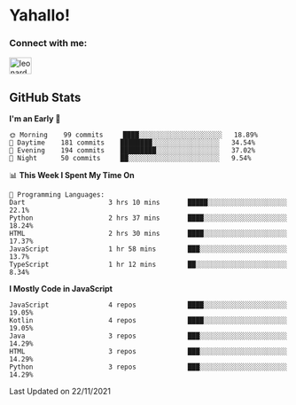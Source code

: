 # Yahallo!


<!-- ## 🔗 Links -->
### Connect with me:
<p  align="left">
<a  href="https://linkedin.com/in/leonards03"  target="blank"><img  align="center"  src="https://raw.githubusercontent.com/rahuldkjain/github-profile-readme-generator/master/src/images/icons/Social/linked-in-alt.svg"  alt="leonards03"  height="30"  width="40" /></a>
</p>

<!--   

<h3 align="left">Languages and Tools:</h3>
<p align="left"> 
<a href="https://developer.android.com" target="_blank"> 
  <img src="https://raw.githubusercontent.com/devicons/devicon/master/icons/android/android-original-wordmark.svg" alt="android" width="40" height="40"/> 
</a> 
<a  href="https://kotlinlang.org"  target="_blank">  
  <img  src="https://www.vectorlogo.zone/logos/kotlinlang/kotlinlang-icon.svg"  alt="kotlin"  width="40"  height="40"/>  
</a>
<a href="https://www.w3schools.com/css/" target="_blank"> 
  <img src="https://raw.githubusercontent.com/devicons/devicon/master/icons/css3/css3-original-wordmark.svg" alt="css3" width="40" height="40"/> 
</a>  
<a href="https://www.w3.org/html/" target="_blank"> 
  <img src="https://raw.githubusercontent.com/devicons/devicon/master/icons/html5/html5-original-wordmark.svg" alt="html5" width="40" height="40"/> 
</a>
<a href="https://developer.mozilla.org/en-US/docs/Web/JavaScript" target="_blank"> 
  <img src="https://raw.githubusercontent.com/devicons/devicon/master/icons/javascript/javascript-original.svg" alt="javascript" width="40" height="40"/> 
</a> 
<a href="https://www.typescriptlang.org/" target="_blank"> 
  <img src="https://raw.githubusercontent.com/devicons/devicon/master/icons/typescript/typescript-original.svg" alt="typescript" width="40" height="40"/> 
</a> 
</p> -->

## GitHub Stats
<!--START_SECTION:waka-->
**I'm an Early 🐤** 

```text
🌞 Morning    99 commits     ████░░░░░░░░░░░░░░░░░░░░░   18.89% 
🌆 Daytime    181 commits    ████████░░░░░░░░░░░░░░░░░   34.54% 
🌃 Evening    194 commits    █████████░░░░░░░░░░░░░░░░   37.02% 
🌙 Night      50 commits     ██░░░░░░░░░░░░░░░░░░░░░░░   9.54%

```


📊 **This Week I Spent My Time On** 

```text
💬 Programming Languages: 
Dart                     3 hrs 10 mins       █████░░░░░░░░░░░░░░░░░░░░   22.1% 
Python                   2 hrs 37 mins       ████░░░░░░░░░░░░░░░░░░░░░   18.24% 
HTML                     2 hrs 30 mins       ████░░░░░░░░░░░░░░░░░░░░░   17.37% 
JavaScript               1 hr 58 mins        ███░░░░░░░░░░░░░░░░░░░░░░   13.7% 
TypeScript               1 hr 12 mins        ██░░░░░░░░░░░░░░░░░░░░░░░   8.34%

```

**I Mostly Code in JavaScript** 

```text
JavaScript               4 repos             ████░░░░░░░░░░░░░░░░░░░░░   19.05% 
Kotlin                   4 repos             ████░░░░░░░░░░░░░░░░░░░░░   19.05% 
Java                     3 repos             ███░░░░░░░░░░░░░░░░░░░░░░   14.29% 
HTML                     3 repos             ███░░░░░░░░░░░░░░░░░░░░░░   14.29% 
Python                   3 repos             ███░░░░░░░░░░░░░░░░░░░░░░   14.29%

```



 Last Updated on 22/11/2021
<!--END_SECTION:waka-->

<!-- 
<p><img align="left" src="https://github-readme-stats.vercel.app/api/top-langs?username=leonards03&show_icons=true&locale=en&layout=compact" alt="leonards03" /></p>
<p><img align="center" src="https://github-readme-streak-stats.herokuapp.com/?user=leonards03&" alt="leonards03" /></p>
 -->
<!-- - 🌱 I’m currently learning Mobile Development (Android)
 -->
<!--
**Leonards03/Leonards03** is a ✨ _special_ ✨ repository because its `README.md` (this file) appears on your GitHub profile.

Here are some ideas to get you started:

- 🔭 I’m currently working on ...
- 🌱 I’m currently learning ...
- 👯 I’m looking to collaborate on ...
- 🤔 I’m looking for help with ...
- 💬 Ask me about ...
- 📫 How to reach me: ...
- 😄 Pronouns: ...
- ⚡ Fun fact: ...
-->
